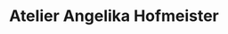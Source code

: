 ---
title: "Atelier Angelika Hofmeister"
url: /langenzersdorf/atelier-angelika-hofmeister/
shop: Kunst
---